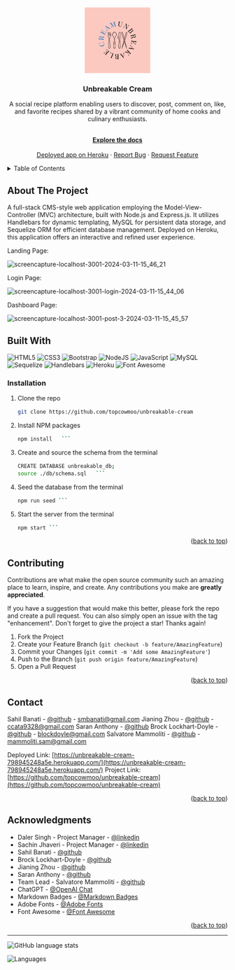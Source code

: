 <a name="readme-top"></a>

<br />
<div align="center">
  <a href="https://github.com/topcowmoo/unbreakable-cream">
    <img src="./public/images/logo.png" alt="Logo" width="150" height="150">
  </a>

<h3 align="center">Unbreakable Cream</h3>

<p align="center">
  
A social recipe platform enabling users to discover, post, comment on, like, and favorite recipes shared by a vibrant community of home cooks and culinary enthusiasts.

<br />
    <a href="https://github.com/topcowmoo/unbreakable-cream"><strong>Explore the docs</strong></a>
    <br />
    <br />
    <a href="https://unbreakable-cream-798945248a5e.herokuapp.com/">Deployed app on Heroku</a>
    · 
    <a href="https://github.com/topcowmoo/unbreakable-cream/issues">Report Bug</a>
    ·
    <a href="https://github.com/topcowmoo/unbreakable-cream/issues">Request Feature</a>

  </p>
</div>

<!-- TABLE OF CONTENTS -->

<details>
  <summary>Table of Contents</summary>
  <ol>
    <li>
      <a href="#about-the-project">About The Project</a>
      <ul>
        <li><a href="#built-with">Built With</a></li>
      </ul>
    </li>
        <li><a href="#installation">Installation</a></li>
      </ul>
    </li>
    <li><a href="#contributing">Contributing</a></li>
    <li><a href="#contact">Contact</a></li>
    <li><a href="#acknowledgments">Acknowledgments</a></li>
  </ol>
</details>

<!-- ABOUT THE PROJECT -->

## About The Project

A full-stack CMS-style web application employing the Model-View-Controller (MVC) architecture, built with Node.js and Express.js. It utilizes Handlebars for dynamic templating, MySQL for persistent data storage, and Sequelize ORM for efficient database management. Deployed on Heroku, this application offers an interactive and refined user experience.

Landing Page:

![screencapture-localhost-3001-2024-03-11-15_46_21](https://github.com/topcowmoo/unbreakable-cream/assets/149528212/f372124a-1641-4248-861d-ffcdd1e9b841)

Login Page:

![screencapture-localhost-3001-login-2024-03-11-15_44_06](https://github.com/topcowmoo/unbreakable-cream/assets/149528212/49f75cd3-92d4-4998-b9e6-9dc9466fc497)

Dashboard Page:

![screencapture-localhost-3001-post-3-2024-03-11-15_45_57](https://github.com/topcowmoo/unbreakable-cream/assets/149528212/27ab6895-0127-42c0-9aee-7da5a340f385)


<!-- BUILT WITH -->

## Built With

![HTML5](https://img.shields.io/badge/html5-%23E34F26.svg?style=for-the-badge&logo=html5&logoColor=white)
![CSS3](https://img.shields.io/badge/css3-%231572B6.svg?style=for-the-badge&logo=css3&logoColor=white)
![Bootstrap](https://img.shields.io/badge/bootstrap-%238511FA.svg?style=for-the-badge&logo=bootstrap&logoColor=white)
![NodeJS](https://img.shields.io/badge/Node%20js-339933?style=for-the-badge&logo=nodedotjs&logoColor=white)
![JavaScript](https://img.shields.io/badge/javascript-%23323330.svg?style=for-the-badge&logo=javascript&logoColor=%23F7DF1E)
![MySQL](https://img.shields.io/badge/mysql-4479A1.svg?style=for-the-badge&logo=mysql&logoColor=white)
![Sequelize](https://img.shields.io/badge/Sequelize-52B0E7?style=for-the-badge&logo=Sequelize&logoColor=white)
![Handlebars](https://img.shields.io/badge/Handlebars%20js-f0772b?style=for-the-badge&logo=handlebarsdotjs&logoColor=black)
![Heroku](https://img.shields.io/badge/heroku-%23430098.svg?style=for-the-badge&logo=heroku&logoColor=white)
![Font Awesome](https://img.shields.io/badge/Font_Awesome-339AF0?style=for-the-badge&logo=fontawesome&logoColor=white)

<!-- INSTALLATION -->

### Installation

1. Clone the repo
   ```sh
   git clone https://github.com/topcowmoo/unbreakable-cream
   ```
2. Install NPM packages
   ````sh
   npm install   ```
   ````
3. Create and source the schema from the terminal
   ````sh
   CREATE DATABASE unbreakable_db;
   source ./db/schema.sql   ```
   ````
4. Seed the database from the terminal
   ````sh
   npm run seed ```
   ````
5. Start the server from the terminal
   ````sh
   npm start ```
   ````

<p align="right">(<a href="#readme-top">back to top</a>)</p>

<!-- CONTRIBUTING -->

## Contributing

Contributions are what make the open source community such an amazing place to learn, inspire, and create. Any contributions you make are **greatly appreciated**.

If you have a suggestion that would make this better, please fork the repo and create a pull request. You can also simply open an issue with the tag "enhancement".
Don't forget to give the project a star! Thanks again!

1. Fork the Project
2. Create your Feature Branch (`git checkout -b feature/AmazingFeature`)
3. Commit your Changes (`git commit -m 'Add some AmazingFeature'`)
4. Push to the Branch (`git push origin feature/AmazingFeature`)
5. Open a Pull Request

<p align="right">(<a href="#readme-top">back to top</a>)</p>

<!-- CONTACT -->

## Contact

Sahil Banati - [@github](https://github.com/sbanati) - smbanati@gmail.com
Jianing Zhou - [@github](https://github.com/Joyce77777777) - ccata9328@gmail.com
Saran Anthony - [@github](https://github.com/anthosaran)
Brock Lockhart-Doyle - [@github](https://github.com/blockdoyle) - blockdoyle@gmail.com
Salvatore Mammoliti - [@github](https://github.com/topcowmoo) - mammoliti.sam@gmail.com


Deployed Link: [https://unbreakable-cream-798945248a5e.herokuapp.com/](https://unbreakable-cream-798945248a5e.herokuapp.com/)
Project Link: [https://github.com/topcowmoo/unbreakable-cream](https://github.com/topcowmoo/unbreakable-cream)

<p align="right">(<a href="#readme-top">back to top</a>)</p>

<!-- ACKNOWLEDGMENTS -->

## Acknowledgments

- Daler Singh - Project Manager - [@linkedin](https://www.linkedin.com/in/daler7/?originalSubdomain=ca)
- Sachin Jhaveri - Project Manager - [@linkedin](https://www.linkedin.com/in/sachin-jhaveri-42436280/?originalSubdomain=ca)
- Sahil Banati - [@github](https://github.com/sbanati) 
- Brock Lockhart-Doyle - [@github](https://github.com/blockdoyle)
- Jianing Zhou - [@github](https://github.com/Joyce77777777)
- Saran Anthony - [@github](https://github.com/anthosaran)
- Team Lead - Salvatore Mammoliti - [@github](https://github.com/topcowmoo)
- ChatGPT - [@OpenAI Chat](https://chat.openai.com/)
- Markdown Badges - [@Markdown Badges](https://ileriayo.github.io/markdown-badges/#usage)
- Adobe Fonts - [@Adobe Fonts](https://new.express.adobe.com/)
- Font Awesome - [@Font Awesome](https://fontawesome.com/)

<p align="right">(<a href="#readme-top">back to top</a>)</p>

---

![GitHub language stats](https://img.shields.io/github/languages/top/topcowmoo/unbreakable-cream)

![Languages](https://img.shields.io/github/languages/count/topcowmoo/unbreakable-cream)

